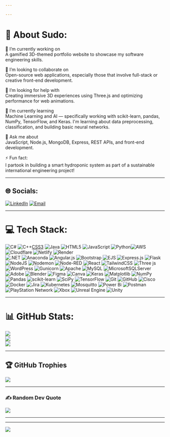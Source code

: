 ```yaml
---

---
```

# 💫 About Sudo:
🔭 I’m currently working on  
A gamified 3D-themed portfolio website to showcase my software engineering skills.

🤝 I’m looking to collaborate on  
Open-source web applications, especially those that involve full-stack or creative front-end development.

👐 I’m looking for help with  
Creating immersive 3D experiences using Three.js and optimizing performance for web animations.

🌱 I’m currently learning  
Machine Learning and AI — specifically working with scikit-learn, pandas, NumPy, TensorFlow, and Keras. I'm learning about data preprocessing, classification, and building basic neural networks.

💬 Ask me about  
JavaScript, Node.js, MongoDB, Express, REST APIs, and front-end development.

⚡ Fun fact:  
I partook in building a smart hydroponic system as part of a sustainable international engineering project!

---

## 🌐 Socials:
[![LinkedIn](https://img.shields.io/badge/LinkedIn-%230077B5.svg?logo=linkedin&logoColor=white)](https://www.linkedin.com/in/sfundo-khumalo-243313249)  [![Email](https://img.shields.io/badge/Email-D14836?logo=gmail&logoColor=white)](mailto:sudosfundo01@gmail.com)

---

# 💻 Tech Stack:
![C#](https://img.shields.io/badge/c%23-%23239120.svg?style=for-the-badge&logo=csharp&logoColor=white)  ![C++](https://img.shields.io/badge/c++-%2300599C.svg?style=for-the-badge&logo=c%2B%2B&logoColor=white)[CSS3](https://img.shields.io/badge/css3-%231572B6.svg?style=for-the-badge&logo=css3&logoColor=white)  ![Java](https://img.shields.io/badge/java-%23ED8B00.svg?style=for-the-badge&logo=openjdk&logoColor=white)  ![HTML5](https://img.shields.io/badge/html5-%23E34F26.svg?style=for-the-badge&logo=html5&logoColor=white)  ![JavaScript](https://img.shields.io/badge/javascript-%23323330.svg?style=for-the-badge&logo=javascript&logoColor=%23F7DF1E)  ![Python](https://img.shields.io/badge/python-3670A0?style=for-the-badge&logo=python&logoColor=ffdd54)![AWS](https://img.shields.io/badge/AWS-%23FF9900.svg?style=for-the-badge&logo=amazon-aws&logoColor=white)  ![Cloudflare](https://img.shields.io/badge/Cloudflare-F38020?style=for-the-badge&logo=Cloudflare&logoColor=white)  ![Netlify](https://img.shields.io/badge/netlify-%23000000.svg?style=for-the-badge&logo=netlify&logoColor=#00C7B7)  ![Render](https://img.shields.io/badge/Render-%46E3B7.svg?style=for-the-badge&logo=render&logoColor=white)  
![.NET](https://img.shields.io/badge/.NET-5C2D91?style=for-the-badge&logo=.net&logoColor=white)  ![Anaconda](https://img.shields.io/badge/Anaconda-%2344A833.svg?style=for-the-badge&logo=anaconda&logoColor=white)  ![Angular.js](https://img.shields.io/badge/angular.js-%23E23237.svg?style=for-the-badge&logo=angularjs&logoColor=white)  ![Bootstrap](https://img.shields.io/badge/bootstrap-%238511FA.svg?style=for-the-badge&logo=bootstrap&logoColor=white)  ![EJS](https://img.shields.io/badge/ejs-%23B4CA65.svg?style=for-the-badge&logo=ejs&logoColor=black)  ![Express.js](https://img.shields.io/badge/express.js-%23404d59.svg?style=for-the-badge&logo=express&logoColor=%2361DAFB)  ![Flask](https://img.shields.io/badge/flask-%23000.svg?style=for-the-badge&logo=flask&logoColor=white)  
![NodeJS](https://img.shields.io/badge/node.js-6DA55F?style=for-the-badge&logo=node.js&logoColor=white)  ![Nodemon](https://img.shields.io/badge/NODEMON-%23323330.svg?style=for-the-badge&logo=nodemon&logoColor=%BBDEAD)  ![Node-RED](https://img.shields.io/badge/Node--RED-%238F0000.svg?style=for-the-badge&logo=node-red&logoColor=white)  ![React](https://img.shields.io/badge/react-%2320232a.svg?style=for-the-badge&logo=react&logoColor=%2361DAFB)  ![TailwindCSS](https://img.shields.io/badge/tailwindcss-%2338B2AC.svg?style=for-the-badge&logo=tailwind-css&logoColor=white)  ![Three js](https://img.shields.io/badge/threejs-black?style=for-the-badge&logo=three.js&logoColor=white)  ![WordPress](https://img.shields.io/badge/WordPress-%23117AC9.svg?style=for-the-badge&logo=WordPress&logoColor=white)  ![Gunicorn](https://img.shields.io/badge/gunicorn-%298729.svg?style=for-the-badge&logo=gunicorn&logoColor=white)  ![Apache](https://img.shields.io/badge/apache-%23D42029.svg?style=for-the-badge&logo=apache&logoColor=white)  ![MySQL](https://img.shields.io/badge/mysql-4479A1.svg?style=for-the-badge&logo=mysql&logoColor=white)  ![MicrosoftSQLServer](https://img.shields.io/badge/Microsoft%20SQL%20Server-CC2927?style=for-the-badge&logo=microsoft%20sql%20server&logoColor=white)  ![Adobe](https://img.shields.io/badge/adobe-%23FF0000.svg?style=for-the-badge&logo=adobe&logoColor=white)  ![Blender](https://img.shields.io/badge/blender-%23F5792A.svg?style=for-the-badge&logo=blender&logoColor=white)  ![Figma](https://img.shields.io/badge/figma-%23F24E1E.svg?style=for-the-badge&logo=figma&logoColor=white)  ![Canva](https://img.shields.io/badge/Canva-%2300C4CC.svg?style=for-the-badge&logo=Canva&logoColor=white)  ![Keras](https://img.shields.io/badge/Keras-%23D00000.svg?style=for-the-badge&logo=Keras&logoColor=white)  ![Matplotlib](https://img.shields.io/badge/Matplotlib-%23ffffff.svg?style=for-the-badge&logo=Matplotlib&logoColor=black)  ![NumPy](https://img.shields.io/badge/numpy-%23013243.svg?style=for-the-badge&logo=numpy&logoColor=white)  ![Pandas](https://img.shields.io/badge/pandas-%23150458.svg?style=for-the-badge&logo=pandas&logoColor=white)  ![scikit-learn](https://img.shields.io/badge/scikit--learn-%23F7931E.svg?style=for-the-badge&logo=scikit-learn&logoColor=white)  ![SciPy](https://img.shields.io/badge/SciPy-%230C55A5.svg?style=for-the-badge&logo=scipy&logoColor=white)  ![TensorFlow](https://img.shields.io/badge/TensorFlow-%23FF6F00.svg?style=for-the-badge&logo=TensorFlow&logoColor=white)  ![Git](https://img.shields.io/badge/git-%23F05033.svg?style=for-the-badge&logo=git&logoColor=white)  ![GitHub](https://img.shields.io/badge/github-%23121011.svg?style=for-the-badge&logo=github&logoColor=white)  ![Cisco](https://img.shields.io/badge/cisco-%23049fd9.svg?style=for-the-badge&logo=cisco&logoColor=black)  ![Docker](https://img.shields.io/badge/docker-%230db7ed.svg?style=for-the-badge&logo=docker&logoColor=white)  ![Jira](https://img.shields.io/badge/jira-%230A0FFF.svg?style=for-the-badge&logo=jira&logoColor=white)  ![Kubernetes](https://img.shields.io/badge/kubernetes-%23326ce5.svg?style=for-the-badge&logo=kubernetes&logoColor=white)  ![Mosquitto](https://img.shields.io/badge/mosquitto-%233C5280.svg?style=for-the-badge&logo=eclipsemosquitto&logoColor=white)  ![Power Bi](https://img.shields.io/badge/power_bi-F2C811?style=for-the-badge&logo=powerbi&logoColor=black)  ![Postman](https://img.shields.io/badge/Postman-FF6C37?style=for-the-badge&logo=postman&logoColor=white)  ![PlayStation Network](https://img.shields.io/badge/PSN-%230070D1.svg?style=for-the-badge&logo=Playstation&logoColor=white)  ![Xbox](https://img.shields.io/badge/xbox-%23107C10.svg?style=for-the-badge&logo=xbox&logoColor=white)  ![Unreal Engine](https://img.shields.io/badge/unrealengine-%23313131.svg?style=for-the-badge&logo=unrealengine&logoColor=white)  ![Unity](https://img.shields.io/badge/unity-%23000000.svg?style=for-the-badge&logo=unity&logoColor=white)  

---

# 📊 GitHub Stats:
![](https://github-readme-stats.vercel.app/api?username=SudoSfundo&theme=holi&hide_border=false&include_all_commits=false&count_private=false)  
![](https://nirzak-streak-stats.vercel.app/?user=SudoSfundo&theme=holi&hide_border=false)  
![](https://github-readme-stats.vercel.app/api/top-langs/?username=SudoSfundo&theme=holi&hide_border=false&layout=compact)

---

## 🏆 GitHub Trophies
![](https://github-profile-trophy.vercel.app/?username=SudoSfundo&theme=dark&no-frame=false&no-bg=false&margin-w=4)

---

### ✍️ Random Dev Quote
![](https://quotes-github-readme.vercel.app/api?type=horizontal&theme=dark)

---

---

[![](https://visitcount.itsvg.in/api?id=SudoSfundo&icon=2&color=1)](https://visitcount.itsvg.in)

<!-- Proudly created with GPRM ( https://gprm.itsvg.in ) -->
